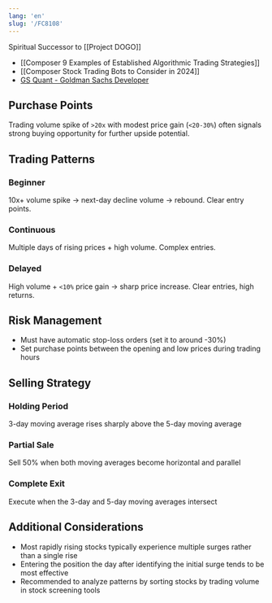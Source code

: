 ```yaml
---
lang: 'en'
slug: '/FC8108'
---
```


Spiritual Successor to [[Project DOGO]]

- [[Composer 9 Examples of Established Algorithmic Trading Strategies]]
- [[Composer Stock Trading Bots to Consider in 2024]]
- [GS Quant - Goldman Sachs Developer](https://developer.gs.com/docs/gsquant/)

## Purchase Points

Trading volume spike of `>20x` with modest price gain (`<20-30%`) often signals strong buying opportunity for further upside potential.

## Trading Patterns

### Beginner

10x+ volume spike → next-day decline volume → rebound. Clear entry points.

### Continuous

Multiple days of rising prices + high volume. Complex entries.

### Delayed

High volume + `<10%` price gain → sharp price increase. Clear entries, high returns.

## Risk Management

- Must have automatic stop-loss orders (set it to around -30%)
- Set purchase points between the opening and low prices during trading hours

## Selling Strategy

### Holding Period

3-day moving average rises sharply above the 5-day moving average

### Partial Sale

Sell 50% when both moving averages become horizontal and parallel

### Complete Exit

Execute when the 3-day and 5-day moving averages intersect

## Additional Considerations

- Most rapidly rising stocks typically experience multiple surges rather than a single rise
- Entering the position the day after identifying the initial surge tends to be most effective
- Recommended to analyze patterns by sorting stocks by trading volume in stock screening tools
